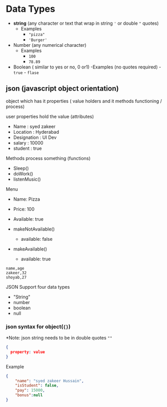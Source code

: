 # Data Types

- **string** (any character or text that wrap in string `'` or double `"` quotes)
    - Examples
        - `"pizza"`
        - `'Burger'`
- Number (any numerical character)
    - Examples
       - `100`
       - `78.89`
- Boolean ( similar to yes or no, 0 or1)
    -Examples (no quotes required)
       - `true` 
       - `flase`


 ## json (javascript object orientation)

  object which has it properties ( value holders and it methods functioning / process)

  user
  properties hold the value (attributes) 
  - Name        : syed zakeer
  - Location    : Hyderabad
  - Designation : UI Dev 
  - salary      : 10000
  - student     : true

  Methods  process something (functions)
  - Sleep()
  - doWork()
  - listenMusic()


  Menu
  - Name: Pizza
  - Price: 100
  - Available: true

  - makeNotAvailable()
      - available: false

  - makeAvailable()
    - available: true


```CSV
name,age
zakeer,32
shoyab,27
```

JSON Support four data types
- "String"
- number
- boolean
- null

### json syntax for object(`{}`)
*Note: json string needs to be in double quotes `""`
```json
{
  property: value
}
```

Example
```json
{
    "name": "syed zakeer Hussain",
    "isStudent": false,
    "pay": 15000,
    "bonus":null
}

